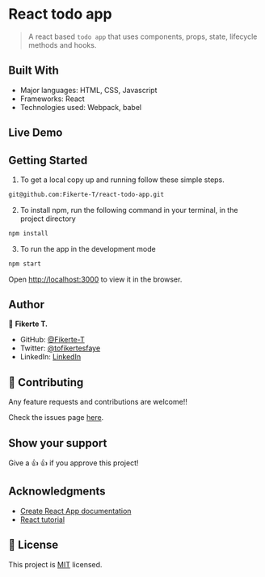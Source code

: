 
# React todo app

>  A react based `todo app` that uses components, props, state, lifecycle methods and hooks.

## Built With

- Major languages: HTML, CSS, Javascript
- Frameworks: React
- Technologies used: Webpack, babel

## Live Demo




## Getting Started

1. To get a local copy up and running follow these simple steps.
```bash
git@github.com:Fikerte-T/react-todo-app.git
```
2. To install npm, run the following command in your terminal, in the project directory
```bash
npm install
```
3. To run the app in the development mode
 ```bash
 npm start
 ```
Open [http://localhost:3000](http://localhost:3000) to view it in the browser.

## Author

👤 **Fikerte T.**

- GitHub: [@Fikerte-T](https://github.com/Fikerte-T)
- Twitter: [@tofikertesfaye](https://twitter.com/tofikertesfaye)
- LinkedIn: [LinkedIn](https://www.linkedin.com/in/fikerte-tesfaye-a68337216/)

## 🤝 Contributing

Any feature requests and contributions are welcome!!

Check the issues page [here](https://github.com/Fikerte-T/math-magicians/issues).

## Show your support

Give a 👍 👍 if you approve this project!


## Acknowledgments

- [Create React App documentation](https://github.com/facebook/create-react-app#create-react-app--)
- [React tutorial](https://ibaslogic.com/react-tutorial-for-beginners/)

## 📝 License

This project is [MIT](./MIT.md) licensed.


